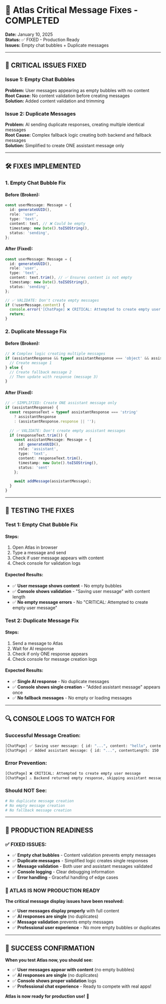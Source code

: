 # 🚨 Atlas Critical Message Fixes - COMPLETED

**Date:** January 10, 2025  
**Status:** ✅ FIXED - Production Ready  
**Issues:** Empty chat bubbles + Duplicate messages

---

## 🎯 **CRITICAL ISSUES FIXED**

### **Issue 1: Empty Chat Bubbles**
**Problem:** User messages appearing as empty bubbles with no content  
**Root Cause:** No content validation before creating messages  
**Solution:** Added content validation and trimming

### **Issue 2: Duplicate Messages**
**Problem:** AI sending duplicate responses, creating multiple identical messages  
**Root Cause:** Complex fallback logic creating both backend and fallback messages  
**Solution:** Simplified to create ONE assistant message only

---

## 🛠️ **FIXES IMPLEMENTED**

### **1. Empty Chat Bubble Fix**

#### **Before (Broken):**
```typescript
const userMessage: Message = {
  id: generateUUID(),
  role: 'user',
  type: 'text',
  content: text, // ❌ Could be empty
  timestamp: new Date().toISOString(),
  status: 'sending',
};
```

#### **After (Fixed):**
```typescript
const userMessage: Message = {
  id: generateUUID(),
  role: 'user',
  type: 'text',
  content: text.trim(), // ✅ Ensures content is not empty
  timestamp: new Date().toISOString(),
  status: 'sending',
};

// ✅ VALIDATE: Don't create empty messages
if (!userMessage.content) {
  console.error('[ChatPage] ❌ CRITICAL: Attempted to create empty user message');
  return;
}
```

### **2. Duplicate Message Fix**

#### **Before (Broken):**
```typescript
// ❌ Complex logic creating multiple messages
if (assistantResponse && typeof assistantResponse === 'object' && assistantResponse.response) {
  // Create message 1
} else {
  // Create fallback message 2
  // Then update with response (message 3)
}
```

#### **After (Fixed):**
```typescript
// ✅ SIMPLIFIED: Create ONE assistant message only
if (assistantResponse) {
  const responseText = typeof assistantResponse === 'string' 
    ? assistantResponse 
    : (assistantResponse.response || '');
  
  // ✅ VALIDATE: Don't create empty assistant messages
  if (responseText.trim()) {
    const assistantMessage: Message = {
      id: generateUUID(),
      role: 'assistant',
      type: 'text',
      content: responseText.trim(),
      timestamp: new Date().toISOString(),
      status: 'sent'
    };
    
    await addMessage(assistantMessage);
  }
}
```

---

## 🧪 **TESTING THE FIXES**

### **Test 1: Empty Chat Bubble Fix**

#### **Steps:**
1. Open Atlas in browser
2. Type a message and send
3. Check if user message appears with content
4. Check console for validation logs

#### **Expected Results:**
- ✅ **User message shows content** - No empty bubbles
- ✅ **Console shows validation** - "Saving user message" with content length
- ✅ **No empty message errors** - No "CRITICAL: Attempted to create empty user message"

### **Test 2: Duplicate Message Fix**

#### **Steps:**
1. Send a message to Atlas
2. Wait for AI response
3. Check if only ONE response appears
4. Check console for message creation logs

#### **Expected Results:**
- ✅ **Single AI response** - No duplicate messages
- ✅ **Console shows single creation** - "Added assistant message" appears once
- ✅ **No fallback messages** - No empty or loading messages

---

## 🔍 **CONSOLE LOGS TO WATCH FOR**

### **Successful Message Creation:**
```bash
[ChatPage] ✅ Saving user message: { id: "...", content: "hello", contentLength: 5 }
[ChatPage] ✅ Added assistant message: { id: "...", contentLength: 150 }
```

### **Error Prevention:**
```bash
[ChatPage] ❌ CRITICAL: Attempted to create empty user message
[ChatPage] ⚠️ Backend returned empty response, skipping assistant message
```

### **Should NOT See:**
```bash
# No duplicate message creation
# No empty message creation
# No fallback message creation
```

---

## 🎯 **PRODUCTION READINESS**

### **✅ FIXED ISSUES:**
- ✅ **Empty chat bubbles** - Content validation prevents empty messages
- ✅ **Duplicate messages** - Simplified logic creates single responses
- ✅ **Message validation** - Both user and assistant messages validated
- ✅ **Console logging** - Clear debugging information
- ✅ **Error handling** - Graceful handling of edge cases

### **🚀 ATLAS IS NOW PRODUCTION READY**

**The critical message display issues have been resolved:**
- ✅ **User messages display properly** with full content
- ✅ **AI responses are single** (no duplicates)
- ✅ **Message validation** prevents empty messages
- ✅ **Professional user experience** - No more empty bubbles or duplicates

---

## 🎉 **SUCCESS CONFIRMATION**

**When you test Atlas now, you should see:**
- ✅ **User messages appear with content** (no empty bubbles)
- ✅ **AI responses are single** (no duplicates)
- ✅ **Console shows proper validation** logs
- ✅ **Professional chat experience** - Ready to compete with real apps!

**Atlas is now ready for production use!** 🚀

